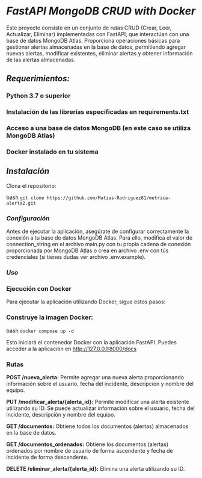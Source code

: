 # ***FastAPI MongoDB CRUD with Docker***
Este proyecto consiste en un conjunto de rutas CRUD (Crear, Leer, Actualizar, Eliminar) implementadas con FastAPI, que interactúan con una base de datos MongoDB Atlas. Proporciona operaciones básicas para gestionar alertas almacenadas en la base de datos, permitiendo agregar nuevas alertas, modificar existentes, eliminar alertas y obtener información de las alertas almacenadas.


## ***Requerimientos:***
### Python 3.7 o superior
### Instalación de las librerías especificadas en requirements.txt
### Acceso a una base de datos MongoDB (en este caso se utiliza MongoDB Atlas)
### Docker instalado en tu sistema


## *Instalación*
Clona el repositorio:

bash
`git clone https://github.com/Matias-Rodriguez81/metrica-alerta2.git`


### *Configuración*
Antes de ejecutar la aplicación, asegúrate de configurar correctamente la conexión a tu base de datos MongoDB Atlas. Para ello, modifica el valor de connection_string en el archivo main.py con tu propia cadena de conexión proporcionada por MongoDB Atlas o crea en archivo .env con tús credenciales (si tienes dudas ver archivo .env.example).

### ***Uso***
### **Ejecución con Docker**
Para ejecutar la aplicación utilizando Docker, sigue estos pasos:

### Construye la imagen Docker:

bash
`docker compose up -d`


Esto iniciará el contenedor Docker con la aplicación FastAPI. Puedes acceder a la aplicación en http://127.0.0.1:8000/docs

### Rutas
**POST /nueva_alerta:** Permite agregar una nueva alerta proporcionando información sobre el usuario, fecha del incidente, descripción y nombre del equipo.

**PUT /modificar_alerta/{alerta_id}:** Permite modificar una alerta existente utilizando su ID. Se puede actualizar información sobre el usuario, fecha del incidente, descripción y nombre del equipo.

**GET /documentos:** Obtiene todos los documentos (alertas) almacenados en la base de datos.

**GET /documentos_ordenados:** Obtiene los documentos (alertas) ordenados por nombre de usuario de forma ascendente y fecha de incidente de forma descendente.

**DELETE /eliminar_alerta/{alerta_id}:** Elimina una alerta utilizando su ID.

